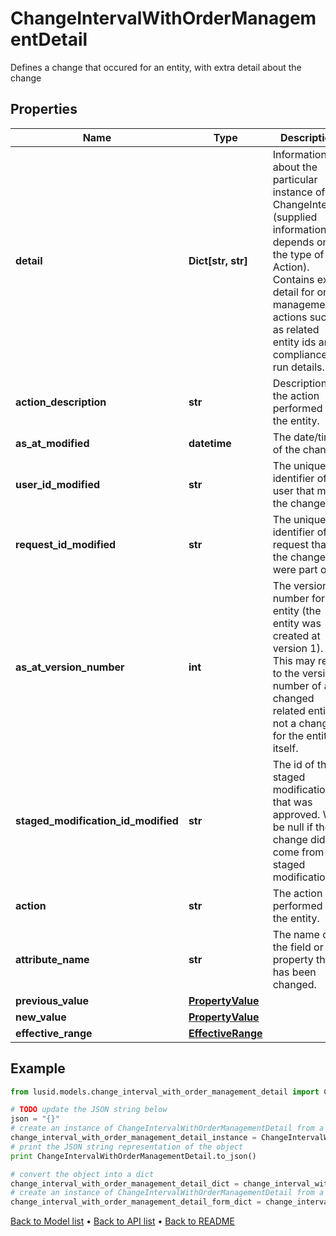 # ChangeIntervalWithOrderManagementDetail

Defines a change that occured for an entity, with extra detail about the change

## Properties
Name | Type | Description | Notes
------------ | ------------- | ------------- | -------------
**detail** | **Dict[str, str]** | Information about the particular instance of the ChangeInterval (supplied information depends on the type of Action). Contains extra detail for order management actions such as related entity ids and compliance run details. | [optional] 
**action_description** | **str** | Description of the action performed on the entity. | [optional] 
**as_at_modified** | **datetime** | The date/time of the change. | [optional] 
**user_id_modified** | **str** | The unique identifier of the user that made the change. | [optional] 
**request_id_modified** | **str** | The unique identifier of the request that the changes were part of. | [optional] 
**as_at_version_number** | **int** | The version number for the entity (the entity was created at version 1). This may refer to the version number of a changed related entity, not a change for the entity itself. | [optional] 
**staged_modification_id_modified** | **str** | The id of the staged modification that was approved. Will be null if the change didn&#39;t come from a staged modification. | [optional] 
**action** | **str** | The action performed on the entity. | [optional] 
**attribute_name** | **str** | The name of the field or property that has been changed. | [optional] 
**previous_value** | [**PropertyValue**](PropertyValue.md) |  | [optional] 
**new_value** | [**PropertyValue**](PropertyValue.md) |  | [optional] 
**effective_range** | [**EffectiveRange**](EffectiveRange.md) |  | [optional] 

## Example

```python
from lusid.models.change_interval_with_order_management_detail import ChangeIntervalWithOrderManagementDetail

# TODO update the JSON string below
json = "{}"
# create an instance of ChangeIntervalWithOrderManagementDetail from a JSON string
change_interval_with_order_management_detail_instance = ChangeIntervalWithOrderManagementDetail.from_json(json)
# print the JSON string representation of the object
print ChangeIntervalWithOrderManagementDetail.to_json()

# convert the object into a dict
change_interval_with_order_management_detail_dict = change_interval_with_order_management_detail_instance.to_dict()
# create an instance of ChangeIntervalWithOrderManagementDetail from a dict
change_interval_with_order_management_detail_form_dict = change_interval_with_order_management_detail.from_dict(change_interval_with_order_management_detail_dict)
```
[Back to Model list](../README.md#documentation-for-models) &#8226; [Back to API list](../README.md#documentation-for-api-endpoints) &#8226; [Back to README](../README.md)


